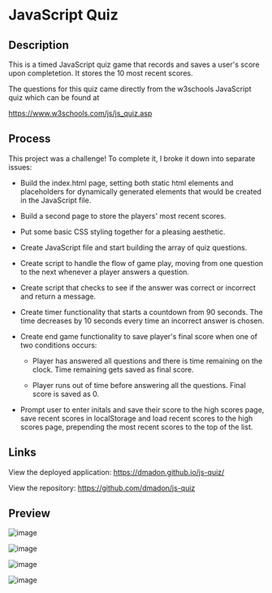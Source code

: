 # JavaScript Quiz

## Description

This is a timed JavaScript quiz game that records and saves a user's score upon completetion. It stores the 10 most recent scores.

The questions for this quiz came directly from the w3schools JavaScript quiz which can be found at

https://www.w3schools.com/js/js_quiz.asp

## Process

This project was a challenge! To complete it, I broke it down into separate issues:

* Build the index.html page, setting both static html elements and placeholders for dynamically generated elements that would be created in the JavaScript file. 

* Build a second page to store the players' most recent scores.

* Put some basic CSS styling together for a pleasing aesthetic.

* Create JavaScript file and start building the array of quiz questions.

* Create script to handle the flow of game play, moving from one question to the next whenever a player answers a question.

* Create script that checks to see if the answer was correct or incorrect and return a message.

* Create timer functionality that starts a countdown from 90 seconds. The time decreases by 10 seconds every time an incorrect answer is chosen. 

* Create end game functionality to save player's final score when one of two conditions occurs:

    * Player has answered all questions and there is time remaining on the clock. Time remaining gets saved as final score.

    * Player runs out of time before answering all the questions. Final score is saved as 0.

* Prompt user to enter initals and save their score to the high scores page, save recent scores in localStorage and load recent scores to the high scores page, prepending the most recent scores to the top of the list.

## Links

View the deployed application: https://dmadon.github.io/js-quiz/

View the repository: https://github.com/dmadon/js-quiz

## Preview


![image](https://user-images.githubusercontent.com/99852346/175462442-a23d9eb3-d9e2-48d7-89f7-1f7595210c80.png)

![image](https://user-images.githubusercontent.com/99852346/175462567-f0c35f98-9f99-4ef2-837f-e3509d1a93fe.png)

![image](https://user-images.githubusercontent.com/99852346/175462626-1c585551-99f1-436f-bedd-2774854e17c4.png)

![image](https://user-images.githubusercontent.com/99852346/175462686-a847852e-0bd0-434d-aa1d-1bd3230ae240.png)





